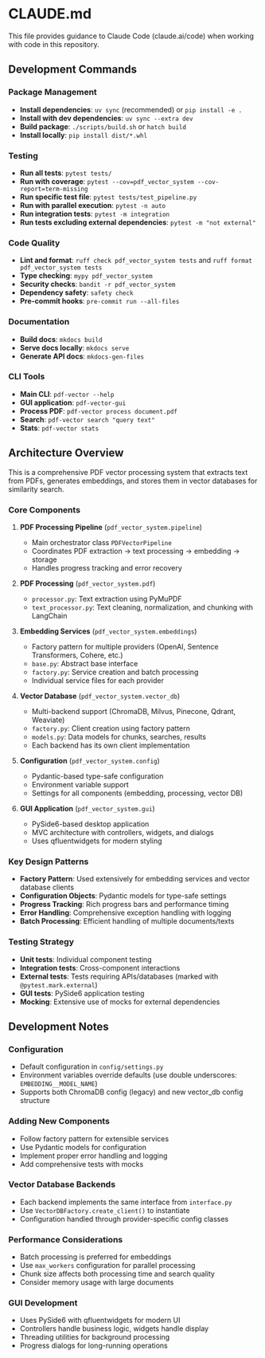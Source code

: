 # CLAUDE.md

This file provides guidance to Claude Code (claude.ai/code) when working with code in this repository.

## Development Commands

### Package Management

- **Install dependencies**: `uv sync` (recommended) or `pip install -e .`
- **Install with dev dependencies**: `uv sync --extra dev`
- **Build package**: `./scripts/build.sh` or `hatch build`
- **Install locally**: `pip install dist/*.whl`

### Testing

- **Run all tests**: `pytest tests/`
- **Run with coverage**: `pytest --cov=pdf_vector_system --cov-report=term-missing`
- **Run specific test file**: `pytest tests/test_pipeline.py`
- **Run with parallel execution**: `pytest -n auto`
- **Run integration tests**: `pytest -m integration`
- **Run tests excluding external dependencies**: `pytest -m "not external"`

### Code Quality

- **Lint and format**: `ruff check pdf_vector_system tests` and `ruff format pdf_vector_system tests`
- **Type checking**: `mypy pdf_vector_system`
- **Security checks**: `bandit -r pdf_vector_system`
- **Dependency safety**: `safety check`
- **Pre-commit hooks**: `pre-commit run --all-files`

### Documentation

- **Build docs**: `mkdocs build`
- **Serve docs locally**: `mkdocs serve`
- **Generate API docs**: `mkdocs-gen-files`

### CLI Tools

- **Main CLI**: `pdf-vector --help`
- **GUI application**: `pdf-vector-gui`
- **Process PDF**: `pdf-vector process document.pdf`
- **Search**: `pdf-vector search "query text"`
- **Stats**: `pdf-vector stats`

## Architecture Overview

This is a comprehensive PDF vector processing system that extracts text from PDFs, generates embeddings, and stores them in vector databases for similarity search.

### Core Components

1. **PDF Processing Pipeline** (`pdf_vector_system.pipeline`)
   - Main orchestrator class `PDFVectorPipeline`
   - Coordinates PDF extraction → text processing → embedding → storage
   - Handles progress tracking and error recovery

2. **PDF Processing** (`pdf_vector_system.pdf`)
   - `processor.py`: Text extraction using PyMuPDF
   - `text_processor.py`: Text cleaning, normalization, and chunking with LangChain

3. **Embedding Services** (`pdf_vector_system.embeddings`)
   - Factory pattern for multiple providers (OpenAI, Sentence Transformers, Cohere, etc.)
   - `base.py`: Abstract base interface
   - `factory.py`: Service creation and batch processing
   - Individual service files for each provider

4. **Vector Database** (`pdf_vector_system.vector_db`)
   - Multi-backend support (ChromaDB, Milvus, Pinecone, Qdrant, Weaviate)
   - `factory.py`: Client creation using factory pattern
   - `models.py`: Data models for chunks, searches, results
   - Each backend has its own client implementation

5. **Configuration** (`pdf_vector_system.config`)
   - Pydantic-based type-safe configuration
   - Environment variable support
   - Settings for all components (embedding, processing, vector DB)

6. **GUI Application** (`pdf_vector_system.gui`)
   - PySide6-based desktop application
   - MVC architecture with controllers, widgets, and dialogs
   - Uses qfluentwidgets for modern styling

### Key Design Patterns

- **Factory Pattern**: Used extensively for embedding services and vector database clients
- **Configuration Objects**: Pydantic models for type-safe settings
- **Progress Tracking**: Rich progress bars and performance timing
- **Error Handling**: Comprehensive exception handling with logging
- **Batch Processing**: Efficient handling of multiple documents/texts

### Testing Strategy

- **Unit tests**: Individual component testing
- **Integration tests**: Cross-component interactions
- **External tests**: Tests requiring APIs/databases (marked with `@pytest.mark.external`)
- **GUI tests**: PySide6 application testing
- **Mocking**: Extensive use of mocks for external dependencies

## Development Notes

### Configuration

- Default configuration in `config/settings.py`
- Environment variables override defaults (use double underscores: `EMBEDDING__MODEL_NAME`)
- Supports both ChromaDB config (legacy) and new vector_db config structure

### Adding New Components

- Follow factory pattern for extensible services
- Use Pydantic models for configuration
- Implement proper error handling and logging
- Add comprehensive tests with mocks

### Vector Database Backends

- Each backend implements the same interface from `interface.py`
- Use `VectorDBFactory.create_client()` to instantiate
- Configuration handled through provider-specific config classes

### Performance Considerations

- Batch processing is preferred for embeddings
- Use `max_workers` configuration for parallel processing
- Chunk size affects both processing time and search quality
- Consider memory usage with large documents

### GUI Development

- Uses PySide6 with qfluentwidgets for modern UI
- Controllers handle business logic, widgets handle display
- Threading utilities for background processing
- Progress dialogs for long-running operations
